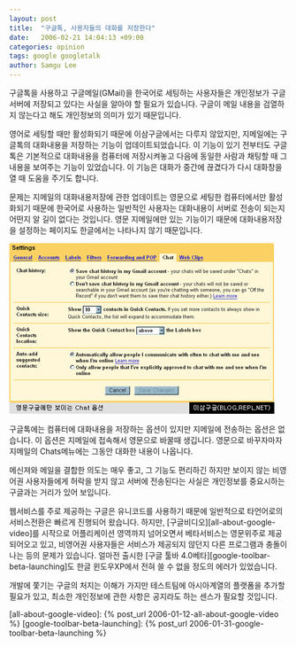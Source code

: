 ```yaml
---
layout: post
title:  "구글톡, 사용자들의 대화를 저장한다"
date:   2006-02-21 14:04:13 +09:00
categories: opinion
tags: google googletalk
author: Samgu Lee
---
```

구글톡을 사용하고 구글메일(GMail)을 한국어로 세팅하는 사용자들은 개인정보가 구글서버에 저장되고 있다는 사실을 알아야 할 필요가 있습니다. 구글이 메일 내용을 검열하지 않는다고 해도 개인정보의 의미가 있기 때문입니다.

영어로 세팅할 때만 활성화되기 때문에 이삼구글에서는 다루지 않았지만, 지메일에는 구글톡의 대화내용을 저장하는 기능이 업데이트되었습니다. 이 기능이 있기 전부터도 구글톡은 기본적으로 대화내용을 컴퓨터에 저장시켜놓고 다음에 동일한 사람과 채팅할 때 그 내용을 보여주는 기능이 있었습니다. 이 기능은 대화가 중간에 끊겼다가 다시 대화창을 열 때 도움을 주기도 합니다.

문제는 지메일의 대화내용저장에 관한 업데이트는 영문으로 세팅한 컴퓨터에서만 활성화되기 때문에 한국어로 사용하는 일반적인 사용자는 대화내용이 서버로 전송이 되는지 어떤지 알 길이 없다는 것입니다. 영문 지메일에만 있는 기능이기 때문에 대화내용저장을 설정하는 페이지도 한글에서는 나타나지 않기 때문입니다.

![영문 지메일에만 나오는 채팅옵션](/assets/chat_option_only_english.jpg)

구글톡에는 컴퓨터에 대화내용을 저장하는 옵션이 있지만 지메일에 전송하는 옵션은 없습니다. 이 옵션은 지메일에 접속해서 영문으로 바꿀때 생깁니다. 영문으로 바꾸자마자 지메일의 Chats메뉴에는 그동안 대화한 내용이 나옵니다.

메신져와 메일을 결합한 의도는 매우 좋고, 그 기능도 편리하긴 하지만 보이지 않는 비영어권 사용자들에게 허락을 받지 않고 서버에 전송된다는 사실은 개인정보를 중요시하는 구글과는 거리가 있어 보입니다.

웹서비스를 주로 제공하는 구글은 유니코드를 사용하기 때문에 일반적으로 타언어로의 서비스전환은 빠르게 진행되어 왔습니다. 하지만, [구글비디오][all-about-google-video]를 시작으로 어플리케이션 영역까지 넘어오면서 베타서비스는 영문위주로 제공되어오고 있고, 비영어권 사용자들은 서비스가 제공되지 않던지 다른 프로그램과 충돌이 나는 등의 문제가 있습니다. 얼마전 출시한 [구글 툴바 4.0베타][google-toolbar-beta-launching]도 한글 윈도우XP에서 전혀 쓸 수 없을 정도의 에러가 있었습니다.

개발에 쫓기는 구글의 처지는 이해가 가지만 테스트팀에 아시아계열의 플랫폼을 추가할 필요가 있고, 최소한 개인정보에 관한 사항은 공지라도 하는 센스가 필요할 것입니다.

[all-about-google-video]: {% post_url 2006-01-12-all-about-google-video %}
[google-toolbar-beta-launching]: {% post_url 2006-01-31-google-toolbar-beta-launching %}
